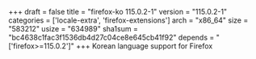 +++
draft = false
title = "firefox-ko 115.0.2-1"
version = "115.0.2-1"
categories = ['locale-extra', 'firefox-extensions']
arch = "x86_64"
size = "583212"
usize = "634989"
sha1sum = "bc4638c1fac3f1536db4d27c04ce8e645cb41f92"
depends = "['firefox>=115.0.2']"
+++
Korean language support for Firefox